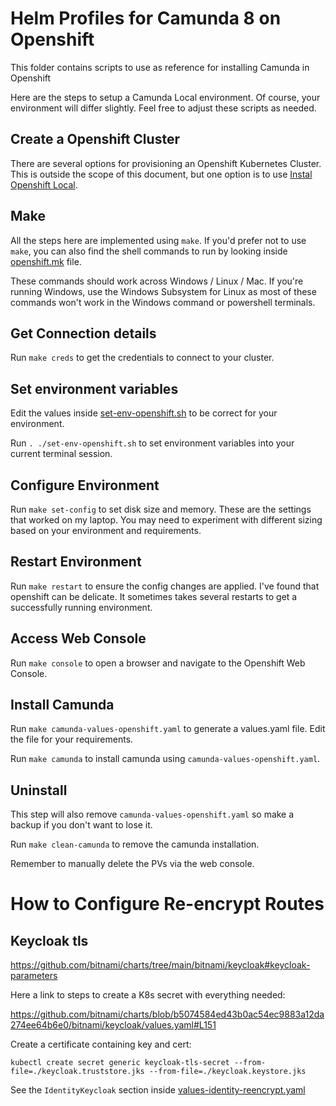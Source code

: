 # Helm Profiles for Camunda 8 on Openshift

This folder contains scripts to use as reference for installing Camunda in Openshift 

Here are the steps to setup a Camunda Local environment. Of course, your environment will differ slightly. Feel free to 
adjust these scripts as needed. 

## Create a Openshift Cluster

There are several options for provisioning an Openshift Kubernetes Cluster. This is outside the scope of this document, 
but one option is to use [Instal Openshift Local](https://developers.redhat.com/products/openshift-local/overview). 

## Make

All the steps here are implemented using `make`. If you'd prefer not to use `make`, you can also find the shell commands
to run by looking inside [openshift.mk](openshift.mk) file.

These commands should work across Windows / Linux / Mac. If you're running Windows, use the Windows Subsystem for Linux as 
most of these commands won't work in the Windows command or powershell terminals. 

## Get Connection details

Run `make creds` to get the credentials to connect to your cluster. 

## Set environment variables 

Edit the values inside [set-env-openshift.sh](set-env-openshift.sh) to be correct for your environment.

Run `. ./set-env-openshift.sh` to set environment variables into your current terminal session. 

## Configure Environment

Run `make set-config` to set disk size and memory. These are the settings that worked on my laptop. You may need to experiment with different sizing based on your environment and requirements. 

## Restart Environment

Run `make restart` to ensure the config changes are applied. I've found that openshift can be delicate. It sometimes takes several restarts to get a successfully running environment. 

## Access Web Console

Run `make console` to open a browser and navigate to the Openshift Web Console. 

## Install Camunda

Run `make camunda-values-openshift.yaml` to generate a values.yaml file. Edit the file for your requirements. 

Run `make camunda` to install camunda using `camunda-values-openshift.yaml`. 

## Uninstall

This step will also remove `camunda-values-openshift.yaml` so make a backup if you don't want to lose it. 

Run `make clean-camunda` to remove the camunda installation. 

Remember to manually delete the PVs via the web console. 

# How to Configure Re-encrypt Routes

## Keycloak tls

https://github.com/bitnami/charts/tree/main/bitnami/keycloak#keycloak-parameters

Here a link to steps to create a K8s secret with everything needed:

https://github.com/bitnami/charts/blob/b5074584ed43b0ac54ec9883a12da274ee64b6e0/bitnami/keycloak/values.yaml#L151

Create a certificate containing key and cert:

```shell
kubectl create secret generic keycloak-tls-secret --from-file=./keycloak.truststore.jks --from-file=./keycloak.keystore.jks
```

See the `IdentityKeycloak` section inside [values-identity-reencrypt.yaml](values/values-identity-reencrypt.yaml)
